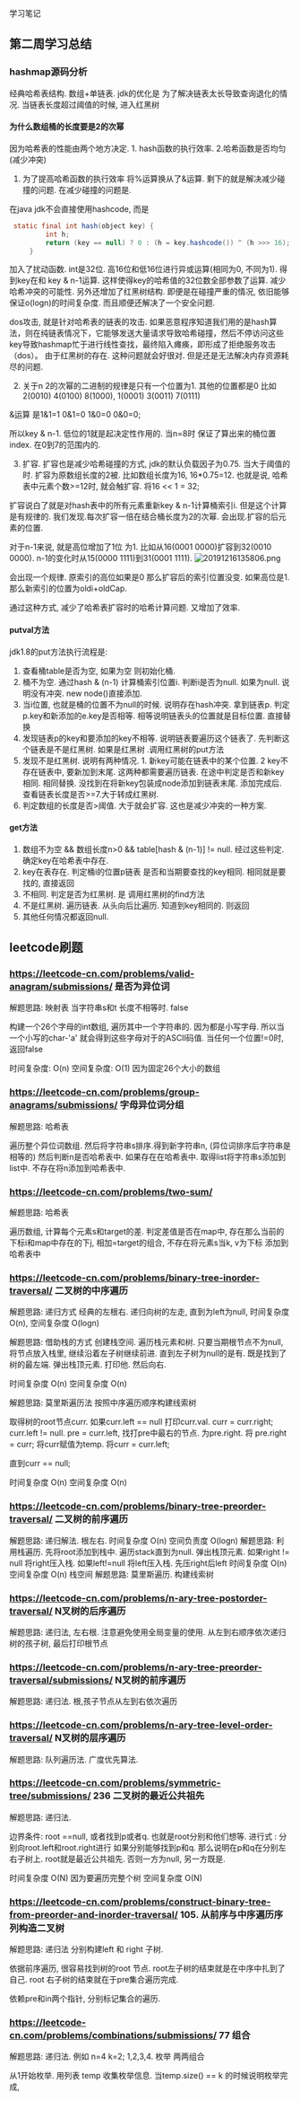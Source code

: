学习笔记


## 第二周学习总结

### hashmap源码分析

经典哈希表结构. 数组+单链表. 
jdk的优化是 为了解决链表太长导致查询退化的情况. 当链表长度超过阈值的时候, 进入红黑树

#### 为什么数组桶的长度要是2的次幂
因为哈希表的性能由两个地方决定. 1. hash函数的执行效率. 2.哈希函数是否均匀(减少冲突)

1. 为了提高哈希函数的执行效率 将%运算换从了&运算. 剩下的就是解决减少碰撞的问题. 在减少碰撞的问题是. 

在java jdk不会直接使用hashcode, 而是
```java
 static final int hash(object key) {
         int h;
         return (key == null) ? 0 : (h = key.hashcode()) ^ (h >>> 16);
     }

```
加入了扰动函数. int是32位. 高16位和低16位进行异或运算(相同为0, 不同为1). 得到key在和 key & n-1运算. 这样使得key的哈希值的32位数全部参数了运算. 减少哈希冲突的可能性. 另外还增加了红黑树结构.
即便是在碰撞严重的情况, 依旧能够保证o(logn)的时间复杂度.  而且顺便还解决了一个安全问题.

dos攻击, 就是针对哈希表的链表的攻击. 如果恶意程序知道我们用的是hash算法，则在纯链表情况下，它能够发送大量请求导致哈希碰撞，然后不停访问这些key导致hashmap忙于进行线性查找，最终陷入瘫痪，即形成了拒绝服务攻击（dos）。
由于红黑树的存在. 这种问题就会好很对. 但是还是无法解决内存资源耗尽的问题. 

2. 关于n  2的次幂的二进制的规律是只有一个位置为1. 其他的位置都是0 比如2(0010) 4(0100) 8(1000), 1(0001) 3(0011) 7(0111)

&运算 是1&1=1 0&1=0 1&0=0 0&0=0; 

所以key & n-1. 低位的1就是起决定性作用的. 当n=8时 保证了算出来的桶位置index. 在0到7的范围内的.

3. 扩容. 扩容也是减少哈希碰撞的方式, jdk的默认负载因子为0.75. 当大于阈值的时. 扩容为原数组长度的2被. 比如数组长度为16, 16*0.75=12. 也就是说, 哈希表中元素个数>=12时, 就会触扩容. 将16 << 1 = 32;

扩容说白了就是对hash表中的所有元素重新key & n-1计算桶索引i. 但是这个计算是有规律的. 我们发现.每次扩容一倍在结合桶长度为2的次幂. 会出现.扩容的后元素的位置.

对于n-1来说, 就是高位增加了1位 为1. 比如从16(0001 0000)扩容到32(0010 0000). n-1的变化时从15(0000 1111)到31(0001 1111). 
![20191216135806.png](https://ten951-img.oss-cn-shanghai.aliyuncs.com/20191216135806.png)

会出现一个规律. 原索引的高位如果是0 那么扩容后的索引位置没变. 如果高位是1. 那么新索引的位置为oldi+oldCap. 

通过这种方式, 减少了哈希表扩容时的哈希计算问题. 又增加了效率.

#### putval方法



jdk1.8的put方法执行流程是: 
1. 查看桶table是否为空,  如果为空 则初始化桶.
2. 桶不为空. 通过hash & (n-1) 计算桶索引位置i.  判断i是否为null.  如果为null. 说明没有冲突. new node()直接添加.
3. 当i位置, 也就是桶的位置不为null的时候.  说明存在hash冲突. 拿到链表p. 判定p.key和新添加的e.key是否相等. 相等说明链表头的位置就是目标位置. 直接替换
4. 发现链表p的key和要添加的key不相等. 说明链表要遍历这个链表了. 先判断这个链表是不是红黑树. 如果是红黑树 .调用红黑树的put方法
5. 发现不是红黑树. 说明有两种情况. 1. 新key可能在链表中的某个位置. 2 key不存在链表中, 要新加到末尾. 这两种都需要遍历链表. 在途中判定是否和新key相同. 相同替换. 没找到在将新key包装成node添加到链表末尾. 添加完成后. 查看链表长度是否>=7.大于转成红黑树.
6. 判定数组的长度是否>阈值. 大于就会扩容. 这也是减少冲突的一种方案.

#### get方法

1. 数组不为空 && 数组长度n>0 && table[hash & (n-1)] != null. 经过这些判定. 确定key在哈希表中存在. 
2. key在表存在. 判定桶i的位置p链表 是否和当期要查找的key相同.  相同就是要找的, 直接返回
3. 不相同. 判定是否为红黑树.  是 调用红黑树的find方法
4. 不是红黑树. 遍历链表. 从头向后比遍历. 知道到key相同的. 则返回
5. 其他任何情况都返回null. 



 ## leetcode刷题
 
 ### https://leetcode-cn.com/problems/valid-anagram/submissions/ 是否为异位词
 
 解题思路: 映射表
 当字符串s和t 长度不相等时. false
 
 构建一个26个字母的int数组, 遍历其中一个字符串的.  因为都是小写字母. 所以当一个小写的char-'a' 就会得到这些字母对于的ASCII码值. 当任何一个位置!=0时, 返回false
 
 时间复杂度: O(n) 
 空间复杂度: O(1) 因为固定26个大小的数组
 
 ### https://leetcode-cn.com/problems/group-anagrams/submissions/ 字母异位词分组
 
 解题思路: 哈希表
 
 遍历整个异位词数组. 然后将字符串s排序.得到新字符串n, (异位词排序后字符串是相等的)  然后判断n是否哈希表中. 如果存在在哈希表中. 取得list将字符串s添加到list中. 不存在将n添加到哈希表中.
 
 ### https://leetcode-cn.com/problems/two-sum/
 
 解题思路: 哈希表
 
 遍历数组, 计算每个元素s和target的差. 判定差值是否在map中, 存在那么当前的下标i和map中存在的下j, 相加=target的组合,  不存在将元素s当k, v为下标 添加到哈希表中
 
 ### https://leetcode-cn.com/problems/binary-tree-inorder-traversal/ 二叉树的中序遍历
 
 解题思路: 递归方式   经典的左根右. 递归向树的左走, 直到为left为null,  时间复杂度 O(n), 空间复杂度 O(logn)
 
 解题思路: 借助栈的方式 创建栈空间. 遍历栈元素和树. 只要当期根节点不为null, 将节点放入栈里, 继续沿着左子树继续前进. 直到左子树为null的是有. 既是找到了树的最左端. 
 弹出栈顶元素. 打印他. 然后向右.
 
  时间复杂度 O(n)  空间复杂度 O(n)
 
 解题思路: 莫里斯遍历法  按照中序遍历顺序构建线索树
 
 取得树的root节点curr. 
 如果curr.left == null 打印curr.val. curr = curr.right;
 curr.left != null. pre = curr.left, 找打pre中最右的节点. 为pre.right. 将 pre.right = curr;
 将curr赋值为temp. 将curr = curr.left; 
 
 直到curr == null;
 
 时间复杂度 O(n)  空间复杂度 O(n)
 
 ### https://leetcode-cn.com/problems/binary-tree-preorder-traversal/ 二叉树的前序遍历
 
 解题思路: 递归解法. 根左右.  时间复杂度 O(n)  空间负责度 O(logn)
 解题思路: 利用栈遍历. 先将root添加到栈中. 遍历stack直到为null. 弹出栈顶元素. 如果right != null 将right压入栈. 如果left!=null 将left压入栈.  先压right后left
 时间复杂度 O(n)  空间复杂度 O(n)  栈空间
 解题思路: 莫里斯遍历.  构建线索树 
 
 ### https://leetcode-cn.com/problems/n-ary-tree-postorder-traversal/ N叉树的后序遍历
 
 解题思路: 递归法, 左右根. 注意避免使用全局变量的使用.  从左到右顺序依次递归树的孩子树, 最后打印根节点
 
  
 ### https://leetcode-cn.com/problems/n-ary-tree-preorder-traversal/submissions/ N叉树的前序遍历
 
 解题思路: 递归法. 根,孩子节点从左到右依次遍历
 
 
 ### https://leetcode-cn.com/problems/n-ary-tree-level-order-traversal/ N叉树的层序遍历
 
 解题思路: 队列遍历法. 广度优先算法. 
 
 
 ### https://leetcode-cn.com/problems/symmetric-tree/submissions/ 236 二叉树的最近公共祖先
 
 解题思路: 递归法.  
 
 边界条件: root ==null, 或者找到p或者q. 也就是root分别和他们想等.
 进行式 :  分别向root.left和root.right进行 如果分别能够找到p和q. 那么说明在p和q在分别左右子树上. root就是最近公共祖先. 否则一方为null, 另一方既是.
 
 时间复杂度 O(N) 因为要遍历完整个树
 空间复杂度 O(N) 
 
 ### https://leetcode-cn.com/problems/construct-binary-tree-from-preorder-and-inorder-traversal/ 105. 从前序与中序遍历序列构造二叉树
 
 解题思路: 递归法  分别构建left 和 right 子树.
 
依据前序遍历, 很容易找到树的root 节点. 
root左子树的结束就是在中序中扎到了自己. 
root 右子树的结束就在于pre集合遍历完成. 

依赖pre和in两个指针, 分别标记集合的遍历.

### https://leetcode-cn.com/problems/combinations/submissions/ 77 组合

解题思路: 递归法.
例如 n=4 k=2;
1,2,3,4. 枚举 两两组合

从1开始枚举. 用列表 temp 收集枚举信息. 当temp.size() == k 的时候说明枚举完成, 


  
 
 
 